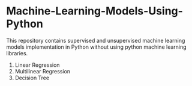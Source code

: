 # Machine-Learning-Models-Using-Python

This repository contains supervised and unsupervised machine learning models implementation in Python without using python machine learning libraries.

1. Linear Regression
2. Multilinear Regression
3. Decision Tree
